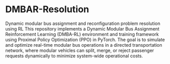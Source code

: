 # DMBAR-Resolution
Dynamic modular bus assignment and reconfiguration problem resolution using RL
This repository implements a Dynamic Modular Bus Assignment Reinforcement Learning (DMBA-RL) environment and training framework using Proximal Policy Optimization (PPO) in PyTorch.
The goal is to simulate and optimize real-time modular bus operations in a directed transportation network, where modular vehicles can split, merge, or reject passenger requests dynamically to minimize system-wide operational costs.

